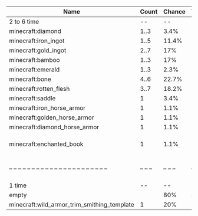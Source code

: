 | Name                                        | Count | Chance | Weight | Comment                                   |
| ------------------------------------------- | ----- | ------ | ------ | ----------------------------------------- |
| 2 to 6 time                                 |    -- |     -- |     -- |                                           |
| minecraft:diamond                           |  1..3 |   3.4% |   3/88 |                                           |
| minecraft:iron_ingot                        |  1..5 |  11.4% |  10/88 |                                           |
| minecraft:gold_ingot                        |  2..7 |    17% |  15/88 |                                           |
| minecraft:bamboo                            |  1..3 |    17% |  15/88 |                                           |
| minecraft:emerald                           |  1..3 |   2.3% |   2/88 |                                           |
| minecraft:bone                              |  4..6 |  22.7% |  20/88 |                                           |
| minecraft:rotten_flesh                      |  3..7 |  18.2% |  16/88 |                                           |
| minecraft:saddle                            |     1 |   3.4% |   3/88 |                                           |
| minecraft:iron_horse_armor                  |     1 |   1.1% |   1/88 |                                           |
| minecraft:golden_horse_armor                |     1 |   1.1% |   1/88 |                                           |
| minecraft:diamond_horse_armor               |     1 |   1.1% |   1/88 |                                           |
| minecraft:enchanted_book                    |     1 |   1.1% |   1/88 | enchantments: {level: 30, treasure: true} |
| – – – – – – – – – – – – – – – – – – – – – – | – – – | – – –  | – – –  | – – – – – – – – – – – – – – – – – – – – – |
| 1 time                                      |    -- |     -- |     -- |                                           |
| empty                                       |       |    80% |    4/5 |                                           |
| minecraft:wild_armor_trim_smithing_template |     1 |    20% |    1/5 |                                           |
